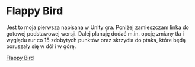 # Flappy Bird 

Jest to moja pierwsza napisana w Unity gra. Poniżej zamieszczam linka do gotowej podstawowej wersji. Dalej planuję dodać m.in. opcję zmiany tła i wyglądu rur co 15
zdobytych punktów oraz skrzydła do ptaka, które będą poruszały się w dół i w górę. 

[Flappy Bird](https://mega.nz/file/4T5liQzQ#YoRDdCK0GcRXWREoK_RMW5W49lBxK3MJU4jDbYsYnTI)
